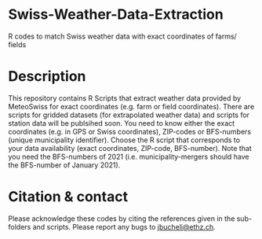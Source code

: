 # Swiss-Weather-Data-Extraction
R codes to match Swiss weather data with exact coordinates of farms/ fields

# Description

This repository contains R Scripts that extract weather data provided by MeteoSwiss for exact coordinates (e.g. farm or field coordinates). 
There are scripts for gridded datasets (for extrapolated weather data) and scripts for station data will be publsihed soon.
You need to know either the exact coordinates (e.g. in GPS or Swiss coordinates), ZIP-codes or BFS-numbers (unique municipality identifier).
Choose the R script that corresponds to your data availability (exact coordinates, ZIP-code, BFS-number). Note that you need the BFS-numbers of 2021 (i.e. municipality-mergers should have the BFS-number of January 2021).

# Citation & contact

Please acknowledge these codes by citing the references given in the sub-folders and scripts.
Please report any bugs to <jbucheli@ethz.ch>. 
